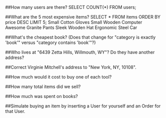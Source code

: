 ##How many users are there?
SELECT COUNT(\*) FROM users;

##What are the 5 most expensive items?
SELECT * FROM items ORDER BY price DESC LIMIT 5;
  Small Cotton Gloves
  Small Wooden Computer
  Awesome Granite Pants
  Sleek Wooden Hat
  Ergonomic Steel Car

##What's the cheapest book? (Does that change for "category is exactly 'book'" versus "category contains 'book'"?)


##Who lives at "6439 Zetta Hills, Willmouth, WY"? Do they have another address?


##Correct Virginie Mitchell's address to "New York, NY, 10108".


##How much would it cost to buy one of each tool?


##How many total items did we sell?


##How much was spent on books?


##Simulate buying an item by inserting a User for yourself and an Order for that User.
